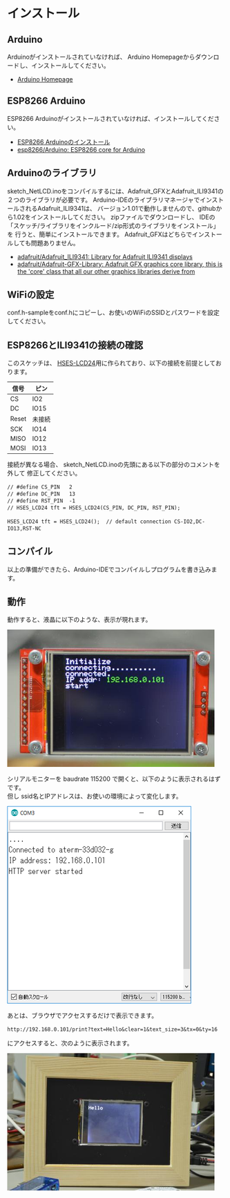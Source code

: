 # インストール

## Arduino

Arduinoがインストールされていなければ、
Arduino Homepageからダウンロードし、インストールしてください。

- [Arduino Homepage](https://www.arduino.cc/en/main/software "Arduino - Software")

## ESP8266 Arduino

ESP8266 Arduinoがインストールされていなければ、インストールしてください。


- [ESP8266 Arduinoのインストール](http://www.humblesoft.com/wiki/?ESP8266%20Arduino%E3%81%AE%E3%82%A4%E3%83%B3%E3%82%B9%E3%83%88%E3%83%BC%E3%83%AB "ESP8266 Arduinoのインストール")
- [esp8266/Arduino: ESP8266 core for Arduino](https://github.com/esp8266/Arduino "esp8266/Arduino: ESP8266 core for Arduino")

## Arduinoのライブラリ

sketch_NetLCD.inoをコンパイルするには、Adafruit_GFXとAdafruit_ILI9341の２つのライブラリが必要です。
Arduino-IDEのライブラリマネージャでインストールされるAdafruit_ILI9341は、
バージョン1.01で動作しませんので、githubから1.02をインストールしてください。
zipファイルでダウンロードし、
IDEの「スケッチ/ライブラリをインクルード/zip形式のライブラリをインストール」を
行うと、簡単にインストールできます。 Adafruit_GFXはどちらでインストールしても問題ありません。

- [adafruit/Adafruit_ILI9341: Library for Adafruit ILI9341 displays](https://github.com/adafruit/Adafruit_ILI9341 "adafruit/Adafruit_ILI9341: Library for Adafruit ILI9341 displays")
- [adafruit/Adafruit-GFX-Library: Adafruit GFX graphics core library, this is the 'core' class that all our other graphics libraries derive from](https://github.com/adafruit/Adafruit-GFX-Library "adafruit/Adafruit-GFX-Library: Adafruit GFX graphics core library, this is the 'core' class that all our other graphics libraries derive from")

## WiFiの設定

conf.h-sampleをconf.hにコピーし、お使いのWiFiのSSIDとパスワードを設定してください。

## ESP8266とILI9341の接続の確認

このスケッチは、
[HSES-LCD24](http://www.humblesoft.com/products/HSES-LCD24/ "HSES-LCD24/ 製品情報/ ハンブルソフト")用に作られており、以下の接続を前提としております。

|信号|ピン|
|----|----|
|CS  |IO2 |
|DC  |IO15|
|Reset|未接続|
|SCK |IO14|
|MISO|IO12|
|MOSI|IO13|

接続が異なる場合、 sketch_NetLCD.inoの先頭にある以下の部分のコメントを外して
修正してください。

~~~
// #define CS_PIN	2
// #define DC_PIN	13
// #define RST_PIN	-1
// HSES_LCD24 tft = HSES_LCD24(CS_PIN, DC_PIN, RST_PIN);

HSES_LCD24 tft = HSES_LCD24();	// default connection CS-IO2,DC-IO13,RST-NC
~~~

## コンパイル

以上の準備ができたら、Arduino-IDEでコンパイルしプログラムを書き込みます。

## 動作

動作すると、液晶に以下のような、表示が現れます。

<img src="https://github.com/h-nari/NetLCD/blob/master/img/160819a2.jpg?raw=true">

シリアルモニターを baudrate 115200 で開くと、以下のように表示されるはずです。  
但し ssid名とIPアドレスは、お使いの環境によって変化します。

<img src="https://github.com/h-nari/NetLCD/blob/master/img/sc160819a1.png?raw=true">

あとは、ブラウザでアクセスするだけで表示できます。

~~~
http://192.168.0.101/print?text=Hello&clear=1&text_size=3&tx=0&ty=16
~~~

にアクセスすると、次のように表示されます。

<img src="https://github.com/h-nari/NetLCD/blob/master/img/160810a3.jpg?raw=true">
